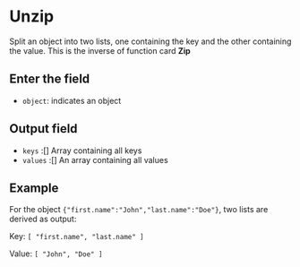 # Unzip

Split an object into two lists, one containing the key and the other containing the value. This is the inverse of function card <strong>Zip</strong>

## Enter the field

- `object`: indicates an object

## Output field

- `keys` :[] Array containing all keys
- `values` :[] An array containing all values

## Example

For the object `{"first.name":"John","last.name":"Doe"}`, two lists are derived as output:

Key: `[ "first.name", "last.name" ]`

Value: `[ "John", "Doe" ]`